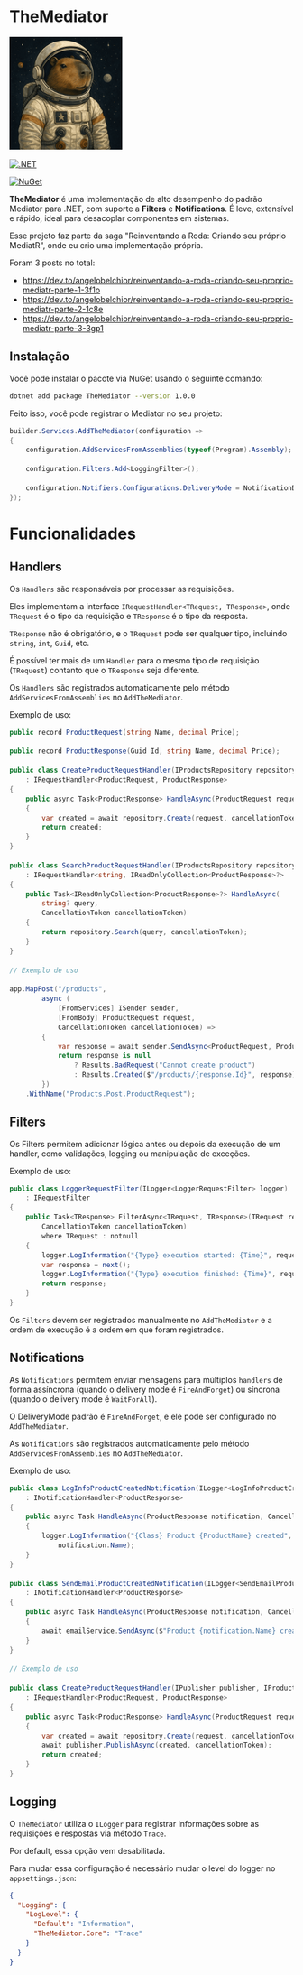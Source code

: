 # TheMediator

<img src="./TheMediator.Core/icon.png" alt="drawing" style="width:200px;"/>

[![.NET](https://github.com/angelobelchior/TheMediator/actions/workflows/dotnet-cicd-publish.yml/badge.svg)](https://github.com/angelobelchior/TheMediator/actions/workflows/dotnet-cicd-publish.yml)

[![NuGet](https://img.shields.io/nuget/v/TheMediator.svg)](https://www.nuget.org/packages/TheMediator)

**TheMediator** é uma implementação de alto desempenho do padrão Mediator para .NET, com suporte a **Filters** e **Notifications**. 
É leve, extensível e rápido, ideal para desacoplar componentes em sistemas.

Esse projeto faz parte da saga "Reinventando a Roda: Criando seu próprio MediatR", onde eu crio uma implementação própria.

Foram 3 posts no total:

- https://dev.to/angelobelchior/reinventando-a-roda-criando-seu-proprio-mediatr-parte-1-3f1o
- https://dev.to/angelobelchior/reinventando-a-roda-criando-seu-proprio-mediatr-parte-2-1c8e
- https://dev.to/angelobelchior/reinventando-a-roda-criando-seu-proprio-mediatr-parte-3-3gp1

## Instalação

Você pode instalar o pacote via NuGet usando o seguinte comando:

```bash
dotnet add package TheMediator --version 1.0.0
```

Feito isso, você pode registrar o Mediator no seu projeto:

```csharp
builder.Services.AddTheMediator(configuration =>
{
    configuration.AddServicesFromAssemblies(typeof(Program).Assembly);
    
    configuration.Filters.Add<LoggingFilter>();
    
    configuration.Notifiers.Configurations.DeliveryMode = NotificationDeliveryMode.FireAndForget;
}); 
```

# Funcionalidades

## Handlers
Os `Handlers` são responsáveis por processar as requisições. 

Eles implementam a interface `IRequestHandler<TRequest, TResponse>`, onde `TRequest` é o tipo da requisição e `TResponse` é o tipo da resposta.

`TResponse` não é obrigatório, e o `TRequest` pode ser qualquer tipo, incluindo `string`, `int`, `Guid`, etc.

É possível ter mais de um `Handler` para o mesmo tipo de requisição (`TRequest`) contanto que o `TResponse` seja diferente.

Os `Handlers` são registrados automaticamente pelo método `AddServicesFromAssemblies` no `AddTheMediator`.

Exemplo de uso:

```csharp
public record ProductRequest(string Name, decimal Price);

public record ProductResponse(Guid Id, string Name, decimal Price);

public class CreateProductRequestHandler(IProductsRepository repository)
    : IRequestHandler<ProductRequest, ProductResponse>
{
    public async Task<ProductResponse> HandleAsync(ProductRequest request, CancellationToken cancellationToken)
    {
        var created = await repository.Create(request, cancellationToken);
        return created;
    }
}

public class SearchProductRequestHandler(IProductsRepository repository)
    : IRequestHandler<string, IReadOnlyCollection<ProductResponse>?>
{
    public Task<IReadOnlyCollection<ProductResponse>?> HandleAsync(
        string? query,
        CancellationToken cancellationToken)
    {
        return repository.Search(query, cancellationToken);
    }
}

// Exemplo de uso

app.MapPost("/products",
        async (
            [FromServices] ISender sender,
            [FromBody] ProductRequest request,
            CancellationToken cancellationToken) =>
        {
            var response = await sender.SendAsync<ProductRequest, ProductResponse?>(request, cancellationToken);
            return response is null
                ? Results.BadRequest("Cannot create product")
                : Results.Created($"/products/{response.Id}", response);
        })
    .WithName("Products.Post.ProductRequest");
```

## Filters

Os Filters permitem adicionar lógica antes ou depois da execução de um handler, como validações, logging ou manipulação de exceções.

Exemplo de uso:


```csharp
public class LoggerRequestFilter(ILogger<LoggerRequestFilter> logger)
    : IRequestFilter
{
    public Task<TResponse> FilterAsync<TRequest, TResponse>(TRequest request, Func<Task<TResponse>> next,
        CancellationToken cancellationToken)
        where TRequest : notnull
    {
        logger.LogInformation("{Type} execution started: {Time}", request.GetType().Name, DateTime.Now);
        var response = next();
        logger.LogInformation("{Type} execution finished: {Time}", request.GetType().Name, DateTime.Now);
        return response;
    }
}
```
Os `Filters` devem ser registrados manualmente no `AddTheMediator` e a ordem de execução é a ordem em que foram registrados.


## Notifications

As `Notifications` permitem enviar mensagens para múltiplos `handlers` de forma assíncrona (quando o delivery mode é `FireAndForget`) ou síncrona (quando o delivery mode é `WaitForAll`).

O DeliveryMode padrão é `FireAndForget`, e ele pode ser configurado no `AddTheMediator`.

As `Notifications` são registrados automaticamente pelo método `AddServicesFromAssemblies` no `AddTheMediator`.

Exemplo de uso:

```csharp
public class LogInfoProductCreatedNotification(ILogger<LogInfoProductCreatedNotification> logger)
    : INotificationHandler<ProductResponse>
{
    public async Task HandleAsync(ProductResponse notification, CancellationToken cancellationToken)
    {
        logger.LogInformation("{Class} Product {ProductName} created", nameof(CreateProductNotification),
            notification.Name);
    }
}

public class SendEmailProductCreatedNotification(ILogger<SendEmailProductCreatedNotification> logger, IEmailService emailService)
    : INotificationHandler<ProductResponse>
{
    public async Task HandleAsync(ProductResponse notification, CancellationToken cancellationToken)
    {
        await emailService.SendAsync($"Product {notification.Name} created...", notification.Dump(), cancellationToken);
    }
}

// Exemplo de uso

public class CreateProductRequestHandler(IPublisher publisher, IProductsRepository repository)
    : IRequestHandler<ProductRequest, ProductResponse>
{
    public async Task<ProductResponse> HandleAsync(ProductRequest request, CancellationToken cancellationToken)
    {
        var created = await repository.Create(request, cancellationToken);
        await publisher.PublishAsync(created, cancellationToken);
        return created;
    }
}
```

## Logging

O `TheMediator` utiliza o `ILogger` para registrar informações sobre as requisições e respostas via método `Trace`.

Por default, essa opção vem desabilitada.

Para mudar essa configuração é necessário mudar o level do logger no `appsettings.json`:

```json
{
  "Logging": {
    "LogLevel": {
      "Default": "Information",
      "TheMediator.Core": "Trace"
    }
  }
}
```

